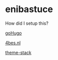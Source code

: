 # enibastuce

How did I setup this?

[goHugo](https://gohugo.io/hosting-and-deployment/hosting-on-github/)

[4bes.nl](https://4bes.nl/2021/08/29/create-a-website-with-hugo-and-github-pages/)

[theme-stack](https://github.com/CaiJimmy/hugo-theme-stack)